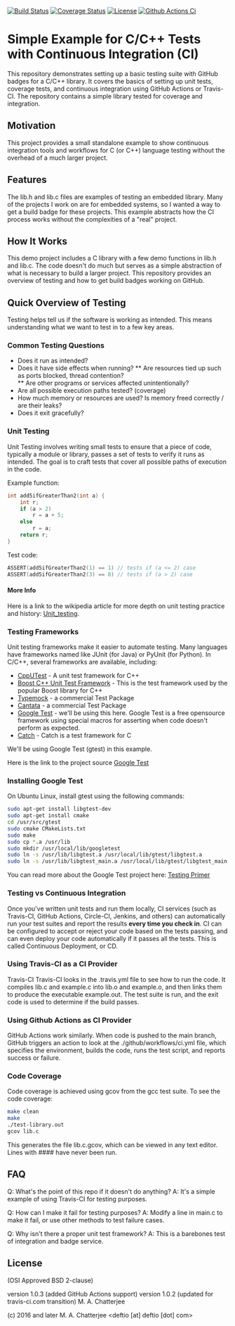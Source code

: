 [![Build Status](https://app.travis-ci.com/deftio/C-and-Cpp-Tests-with-CI-CD-Example.svg?token=Pc8RELtY2RwRuTT1tezA&branch=master)](https://app.travis-ci.com/deftio/C-and-Cpp-Tests-with-CI-CD-Example)
[![Coverage Status](https://coveralls.io/repos/github/deftio/travis-ci-cpp-example/badge.svg?branch=master)](https://coveralls.io/github/deftio/travis-ci-cpp-example?branch=master)
[![License](https://img.shields.io/badge/License-BSD%202--Clause-blue.svg)](https://opensource.org/licenses/BSD-2-Clause)
[![Github Actions Ci](https://github.com/deftio/C-and-Cpp-Tests-with-CI-CD-Example/actions/workflows/ci.yml/badge.svg)](https://github.com/deftio/C-and-Cpp-Tests-with-CI-CD-Example/actions/workflows/ci.yml/badge.svg)

# Simple Example for C/C++ Tests with Continuous Integration (CI)

This repository demonstrates setting up a basic testing suite with GitHub badges for a C/C++ library. It covers the basics of setting up unit tests, coverage tests, and continuous integration using GitHub Actions or Travis-CI. The repository contains a simple library tested for coverage and integration.

## Motivation

This project provides a small standalone example to show continuous integration tools and workflows for C (or C++) language testing without the overhead of a much larger project. 

## Features

The lib.h and lib.c files are examples of testing an embedded library. Many of the projects I work on are for embedded systems, so I wanted a way to get a build badge for these projects. This example abstracts how the CI process works without the complexities of a "real" project.

## How It Works

This demo project includes a C library with a few demo functions in lib.h and lib.c. The code doesn't do much but serves as a simple abstraction of what is necessary to build a larger project. This repository provides an overview of testing and how to get build badges working on GitHub.

## Quick Overview of Testing

Testing helps tell us if the software is working as intended.  This means understanding what we want to test in to a few key areas.

### Common Testing Questions

* Does it run as intended?
* Does it have side effects when running?
** Are resources tied up such as ports blocked, thread contention?  
** Are other programs or services affected unintentionally?
* Are all possible execution paths tested?  (coverage)
* How much memory or resources are used? Is memory freed correctly / are their leaks?
* Does it exit gracefully?

### Unit Testing

Unit Testing involves writing small tests to ensure that a piece of code, typically a module or library, passes a set of tests to verify it runs as intended. The goal is to craft tests that cover all possible paths of execution in the code.

Example function:

```c
int add5ifGreaterThan2(int a) {
    int r;
    if (a > 2)
        r = a + 5;
    else
        r = a;
    return r;
}
```

Test code:

```c
ASSERT(add5ifGreaterThan2(1) == 1) // tests if (a <= 2) case
ASSERT(add5ifGreaterThan2(3) == 8) // tests if (a > 2) case
```

#### More Info

Here is a link to the wikipedia article for more depth on unit testing practice and history: [Unit_testing](https://en.wikipedia.org/wiki/Unit_testing).


### Testing Frameworks

Unit testing frameworks make it easier to automate testing. Many languages have frameworks named like JUnit (for Java) or PyUnit (for Python). In C/C++, several frameworks are available, including:

* [CppUTest](http://cpputest.github.io/) - A unit test framework for C++
* [Boost C++ Unit Test Framework](http://www.boost.org/doc/libs/1_35_0/libs/test/doc/components/utf/index.html) - This is the test framework used by the popular Boost library for C++
* [Typemock](https://www.typemock.com/) - a commercial Test Package
* [Cantata](http://www.qa-systems.com/tools/cantata) - a commercial Test Package
* [Google Test](https://github.com/google/googletest) - we'll be using this here.  Google Test is a free opensource framework using special macros for asserting when code doesn't perform as expected.
* [Catch](https://github.com/philsquared/Catch) - Catch is a test framework for C

We'll be using Google Test (gtest) in this example.

Here is the link to the project source
[Google Test](https://github.com/google/googletest)

### Installing Google Test

On Ubuntu Linux, install gtest using the following commands:

```bash
sudo apt-get install libgtest-dev
sudo apt-get install cmake
cd /usr/src/gtest
sudo cmake CMakeLists.txt
sudo make
sudo cp *.a /usr/lib
sudo mkdir /usr/local/lib/googletest
sudo ln -s /usr/lib/libgtest.a /usr/local/lib/gtest/libgtest.a
sudo ln -s /usr/lib/libgtest_main.a /usr/local/lib/gtest/libgtest_main.a
```

You can read more about the Google Test project here: [Testing Primer](https://github.com/google/googletest/blob/master/googletest/docs/Primer.md)  

### Testing vs Continuous Integration

Once you've written unit tests and run them locally, CI services (such as Travis-CI, GitHub Actions, Circle-CI, Jenkins, and others) can automatically run your test suites and report the results **every time you check in**. CI can be configured to accept or reject your code based on the tests passing, and can even deploy your code automatically if it passes all the tests.  This is called Continuous Deployment, or CD.

### Using Travis-CI as a CI Provider
Travis-CI
Travis-CI looks in the .travis.yml file to see how to run the code. It compiles lib.c and example.c into lib.o and example.o, and then links them to produce the executable example.out. The test suite is run, and the exit code is used to determine if the build passes.

### Using Github Actions as CI Provider

GitHub Actions work similarly. When code is pushed to the main branch, GitHub triggers an action to look at the ./github/workflows/ci.yml file, which specifies the environment, builds the code, runs the test script, and reports success or failure.

### Code Coverage

Code coverage is achieved using gcov from the gcc test suite. To see the code coverage:

```bash
make clean
make
./test-library.out
gcov lib.c
```

This generates the file lib.c.gcov, which can be viewed in any text editor. Lines with #### have never been run.

## FAQ

Q: What's the point of this repo if it doesn't do anything?
A: It's a simple example of using Travis-CI for testing purposes.

Q: How can I make it fail for testing purposes?
A: Modify a line in main.c to make it fail, or use other methods to test failure cases.

Q: Why isn't there a proper unit test framework?
A: This is a barebones test of integration and badge service.

## License

(OSI Approved BSD 2-clause)

version 1.0.3 (added GitHub Actions support)
version 1.0.2 (updated for travis-ci.com transition) M. A. Chatterjee

(c) 2016 and later M. A. Chatterjee <deftio [at] deftio [dot] com>
